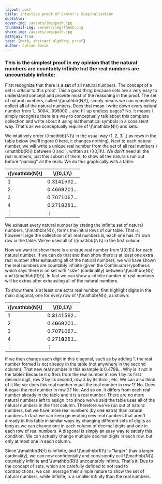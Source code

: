 ```yaml
---
layout: post
title: Intuitive proof of Cantor's Diagonalization
subtitle: 
cover-img: /assets/img/path.jpg
thumbnail-img: /assets/img/thumb.png
share-img: /assets/img/path.jpg
mathjax: true
tags: [math, abstract algebra, proof]
author: Julian Kusin
---
```


### This is the simplest proof in my opinion that the natural numbers are countably infinite but the real numbers are uncountably infinite:

First recognize that there is a **set** of all natural numbers. The concept of a set is *critical* to this proof. This a good thing because sets are a very easy to understand concept and provide most of the 
reasoning in the proof. The set of natural numbers, called \\(\mathbb{N}\\), simply means we can completely collect all of the natural numbers. Does that mean I write down every natural number from 1...5004...999000... and fill up 
endless pages? No. It means I simply recognize there is a way to conceptually talk about this complete collection and write about it using mathematical symbols in a consistent way. That's all we conceptually require of \\(\mathbb{N}\\) and sets.

We intuitively order \\(\mathbb{N}\\) in the usual way (1, 2, 3...) as rows in the table below (we'll ingore 0 here, it changes nothing). Next to each natural number, we will write a unique real number from the set of all real numbers \\(\mathbb{R}\\) between 0 and 1, written as \\((0,1)\\). We don't need all the real numbers, just this subset of them, to show all the naturals run out before "naming" all the reals. We do this graphically with a table:

|\\(\mathbb{N}\\) |\\((0,1)\\)   | 
--- | --- |
|1|0.3141592...|
|2|0.4669201...|
|3|0.7071067...|
|4|0.2718281...|
|⋮| ⋮           |

We exhaust every natural number by stating the infinite set of natural numbers, \\(\mathbb{N}\\), forms the initial rows of our table. That is, however large the collection of all real numbers is, each one has it's own row in the table.
We've used all of \\(\mathbb{N}\\) in the first column. 

Now we want to show there is a unique real number from \\((0,1)\\) for each natural number. If we can do that and then show there is at least one extra real number after exhausting all of the natural numbers, we will have shown the real numbers
are countably infinite (given the Continuum Hypothesis which says there is no set with "size" (cardinality) between \\(\mathbb{N}\\) and \\(\mathbb{R}\\)). In fact we can show a infinite number of real numbers will be extras after
exhausting all of the natural numbers.

To show there is at least one extra real number, first highlight digits in the main diagonal, one for every row of \\(\mathbb{N}\\), as shown:

|\\(\mathbb{N}\\) |\\((0,1)\\)   | 
--- | --- |
|1|0.**3**141592...|
|2|0.4**6**69201...|
|3|0.70**7**1067...|
|4|0.271**8**281...|
|⋮| ⋮           |

If we then change each digit in this diagonal, such as by adding 1, the real number formed is not already in the table (not anywhere in the second column). That new real number in this example is 0.4789... Why is it not in the table? Because it differs from 
the real number in row 1 by its first decimal digit, row 2 by its second, row 3 by its third , etc. We can also think of it like so: does this real number equal the real number in row 1? No. Does it equal the real number in row 2? No. And so on. 
It differs from each real number already in the table and it is a real number. There are no more natural numbers left to assign it to since we've said the table uses all of the natural numbers in the first column. Therefore we've 
run out of natural numbers, but we have more real numbers (by one extra) than natural numbers. In fact we can keep generating new real numbers that aren't already in this table in similar ways by changing different sets of digits as long
as we can change one in each column of decimal digits and one in each row of real numbers. A diagonal is simply an easy way to satisfy this condition. We can actually change multiple decimal digits in each row, but only at most one in each column. 

Since \\(\mathbb{N}\\) is infinite, and \\(\mathbb{R}\\) is "larger" (has a larger cardinality), we can now confidentally and consistently call \\(\mathbb{N}\\) countably infinite and \\(\mathbb{R}\\) uncountably infinite.
That's it. Due to the concept of sets, which are carefully defined to not lead to contradictions, we can leverage their simple nature to show the set of natural numbers, while infinite, is a smaller infinity than the real numbers. 



